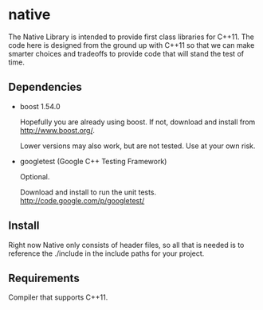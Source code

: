 native
======

The Native Library is intended to provide first class libraries for C++11. The
code here is designed from the ground up with C++11 so that we can make smarter
choices and tradeoffs to provide code that will stand the test of time.

Dependencies
------------

- boost 1.54.0

    Hopefully you are already using boost. If not, download and install from http://www.boost.org/.
    
    Lower versions may also work, but are not tested. Use at your own risk.

- googletest (Google C++ Testing Framework)

    Optional.
    
    Download and install to run the unit tests.
    http://code.google.com/p/googletest/

Install
-------

Right now Native only consists of header files, so all that is needed is to
reference the ./include in the include paths for your project.

Requirements
------------

Compiler that supports C++11.

